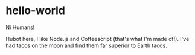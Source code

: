 # hello-world

Ni Humans!

Hubot here, I like Node.js and Coffeescript (that's what I'm made of!).
I've had tacos on the moon and find them far superior to Earth tacos.
